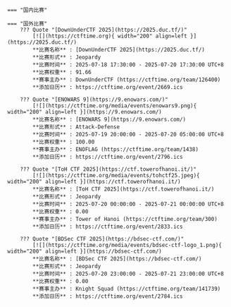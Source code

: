     === "国内比赛"
    
    === "国外比赛"
        ??? Quote "[DownUnderCTF 2025](https://2025.duc.tf/)"  
            [![](https://ctftime.org){ width="200" align=left }](https://2025.duc.tf/)  
            **比赛名称** : [DownUnderCTF 2025](https://2025.duc.tf/)  
            **比赛形式** : Jeopardy  
            **比赛时间** : 2025-07-18 17:30:00 - 2025-07-20 17:30:00 UTC+8  
            **比赛权重** : 91.66  
            **赛事主办** : DownUnderCTF (https://ctftime.org/team/126400)  
            **添加日历** : https://ctftime.org/event/2669.ics  
            
        ??? Quote "[ENOWARS 9](https://9.enowars.com/)"  
            [![](https://ctftime.org/media/events/enowars9.png){ width="200" align=left }](https://9.enowars.com/)  
            **比赛名称** : [ENOWARS 9](https://9.enowars.com/)  
            **比赛形式** : Attack-Defense  
            **比赛时间** : 2025-07-19 20:00:00 - 2025-07-20 05:00:00 UTC+8  
            **比赛权重** : 100.00  
            **赛事主办** : ENOFLAG (https://ctftime.org/team/1438)  
            **添加日历** : https://ctftime.org/event/2796.ics  
            
        ??? Quote "[ToH CTF 2025](https://ctf.towerofhanoi.it/)"  
            [![](https://ctftime.org/media/events/tohctf25.jpeg){ width="200" align=left }](https://ctf.towerofhanoi.it/)  
            **比赛名称** : [ToH CTF 2025](https://ctf.towerofhanoi.it/)  
            **比赛形式** : Jeopardy  
            **比赛时间** : 2025-07-20 00:00:00 - 2025-07-21 00:00:00 UTC+8  
            **比赛权重** : 0.00  
            **赛事主办** : Tower of Hanoi (https://ctftime.org/team/300)  
            **添加日历** : https://ctftime.org/event/2833.ics  
            
        ??? Quote "[BDSec CTF 2025](https://bdsec-ctf.com/)"  
            [![](https://ctftime.org/media/events/bdsec-ctf-logo_1.png){ width="200" align=left }](https://bdsec-ctf.com/)  
            **比赛名称** : [BDSec CTF 2025](https://bdsec-ctf.com/)  
            **比赛形式** : Jeopardy  
            **比赛时间** : 2025-07-20 23:00:00 - 2025-07-21 23:00:00 UTC+8  
            **比赛权重** : 0.00  
            **赛事主办** : Knight Squad (https://ctftime.org/team/141739)  
            **添加日历** : https://ctftime.org/event/2784.ics  
            